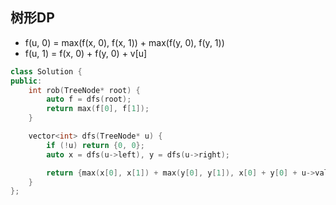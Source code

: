 ## 树形DP
* f(u, 0) = max(f(x, 0), f(x, 1)) + max(f(y, 0), f(y, 1))
* f(u, 1) = f(x, 0) + f(y, 0) + v[u]

```C++
class Solution {
public:
    int rob(TreeNode* root) {
        auto f = dfs(root);
        return max(f[0], f[1]);
    }

    vector<int> dfs(TreeNode* u) {
        if (!u) return {0, 0};
        auto x = dfs(u->left), y = dfs(u->right);

        return {max(x[0], x[1]) + max(y[0], y[1]), x[0] + y[0] + u->val};
    }
};
```